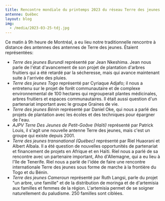 ```yaml
---
title: Rencontre mondiale du printemps 2023 du réseau Terre des jeunes
antenne: Québec
layout: blog
img:
  - /media/2023-03-25-tdj.jpg
---
```

Ce matin à 9h heure de Montréal, a eu lieu notre traditionnelle rencontre à distance des antennes des antennes de Terre des jeunes. Étaient représentées:

* *Terre des jeunes Burundi* représenté par Jean Nkeshima. Jean nous parle de l'état d'avancement de son projet de plantation d'arbres fruitiers qui a été retardé par la sécheresse, mais qui avance maintenant suite à l'arrivée des pluies.
* *Terre des jeunes Togo* représenté par Cyriaque Adjafo; il nous a entretenu sur le projet de forêt communautaire et de complexe environnemental de 100 hectares qui regrouperait plantes médicinales, arbres fruitiers et espaces communautaires. Il était aussi question d'un partenariat important avec le groupe Graines de vie.
* *Terre des jeunes Bénin* représenté par Daniel Oke, qui nous a parlé des projets de plantation avec les écoles et des techniques pour épargner de l'eau.
* *AJPV Terre Des Jeunes de Petit-Goâve (Haïti)* représenté par Patrick Louis, il s'agit une nouvelle antenne Terre des jeunes, mais c'est un groupe qui existe depuis 2001.
* *Terre des jeunes transnational (Québec)* représenté par Riel Huaorani et Albert Albala. Il a été question de nouvelles opportunités de partenariat et financement de projets en Afrique et en Haïti. Riel nous a parlé de sa rencontre avec un partenaire important, Aho d'Allemagne, qui a eu lieu à l'île de Tenerife. Riel nous a parlé de l'idée de faire une rencontre internationale Terre des jeunes sous forme de marche à la frontière du Togo et du Bénin.
* *Terre des jeunes Cameroun* représenté par Ruth Langsi, parle du projet "un arbre, une famille" et de la distribution de moringa et de d'artemisia aux familles et femmes de la région. L'artemisia permet de se soigner naturellement du paludisme. 250 familles sont ciblées.